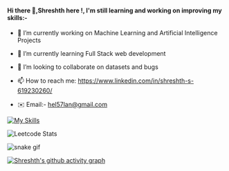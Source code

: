 #### Hi there 👋,Shreshth here !, I'm still learning and working on improving my skills:-


<!--**shreshth3142857/shreshth3142857** is a ✨ _special_ ✨ repository because its `README.md` (this file) appears on your GitHub profile.-->

- 🔭 I’m currently working on Machine Learning and Artificial Intelligence Projects                
  
- 🌱 I’m currently learning Full Stack web development                                                                 
  
- 👯 I’m looking to collaborate on datasets and bugs                                               
   
- 📫 How to reach me: https://www.linkedin.com/in/shreshth-s-619230260/                            
- ✉️ Email:- hel57lan@gmail.com

[![My Skills](https://skillicons.dev/icons?i=js,html,css,bootstrap,figma,python,flask,c,cpp,linux,mysql,vscode,wordpress&perline=8)](https://skillicons.dev)


 ![Leetcode Stats](https://leetcard.jacoblin.cool/Sharma3142857?ext=heatmap)

 ![snake gif](https://github.com/shreshth3142857/shreshth3142857/blob/output/github-contribution-grid-snake.gif)

  [![Shreshth's github activity graph](https://github-readme-activity-graph.vercel.app/graph?username=shreshth3142857&custom_title=This%20is%20a%20title&hide_border=true)](https://github.com/shreshth3142857/github-readme-activity-graph)

 



  


